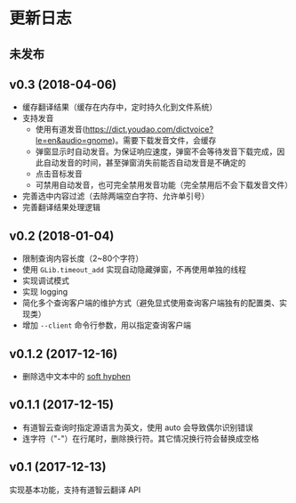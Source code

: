 # 更新日志

## 未发布


## v0.3 (2018-04-06)

* 缓存翻译结果（缓存在内存中，定时持久化到文件系统）
* 支持发音
    * 使用有道发音(https://dict.youdao.com/dictvoice?le=en&audio=gnome)。需要下载发音文件，会缓存
    * 弹窗显示时自动发音。为保证响应速度，弹窗不会等待发音下载完成，因此自动发音的时间，甚至弹窗消失前能否自动发音是不确定的
    * 点击音标发音
    * 可禁用自动发音，也可完全禁用发音功能（完全禁用后不会下载发音文件）
* 完善选中内容过滤（去除两端空白字符、允许单引号）
* 完善翻译结果处理逻辑

## v0.2 (2018-01-04)

* 限制查询内容长度（2~80个字符）
* 使用 `GLib.timeout_add` 实现自动隐藏弹窗，不再使用单独的线程
* 实现调试模式
* 实现 logging
* 简化多个查询客户端的维护方式（避免显式使用查询客户端独有的配置类、实现类）
* 增加 `--client` 命令行参数，用以指定查询客户端

## v0.1.2 (2017-12-16)

* 删除选中文本中的 [soft hyphen](https://en.wikipedia.org/wiki/Soft_hyphen)

## v0.1.1 (2017-12-15)

* 有道智云查询时指定源语言为英文，使用 auto 会导致偶尔识别错误
* 连字符（"-"）在行尾时，删除换行符。其它情况换行符会替换成空格

## v0.1 (2017-12-13)

实现基本功能，支持有道智云翻译 API
